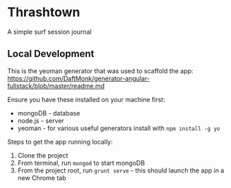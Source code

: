 # Thrashtown
A simple surf session journal

## Local Development
This is the yeoman generator that was used to scaffold the app:
https://github.com/DaftMonk/generator-angular-fullstack/blob/master/readme.md

Ensure you have these installed on your machine first:
  - mongoDB - database
  - node.js - server
  - yeoman - for various useful generators install with `npm install -g yo`

Steps to get the app running locally:

1. Clone the project
2. From terminal, run `mongod` to start mongoDB
3. From the project root, run `grunt serve` - this should launch the app in a new Chrome tab

